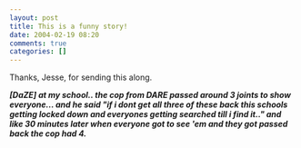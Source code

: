 ```yaml
---
layout: post
title: This is a funny story!
date: 2004-02-19 08:20
comments: true
categories: []
---
```

Thanks, Jesse, for sending this along.

<i><b>[DaZE] at my school.. the cop from DARE passed around 3 joints to show everyone... and he said "if i dont get all three of these back this schools getting locked down and everyones getting searched till i find it.." and like 30 minutes later when everyone got to see 'em and they got passed back the cop had 4.</b></i>
